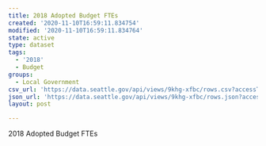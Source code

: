 ```yaml
---
title: 2018 Adopted Budget FTEs
created: '2020-11-10T16:59:11.834754'
modified: '2020-11-10T16:59:11.834764'
state: active
type: dataset
tags:
  - '2018'
  - Budget
groups:
  - Local Government
csv_url: 'https://data.seattle.gov/api/views/9khg-xfbc/rows.csv?accessType=DOWNLOAD'
json_url: 'https://data.seattle.gov/api/views/9khg-xfbc/rows.json?accessType=DOWNLOAD'
layout: post

---
```

2018 Adopted Budget FTEs
